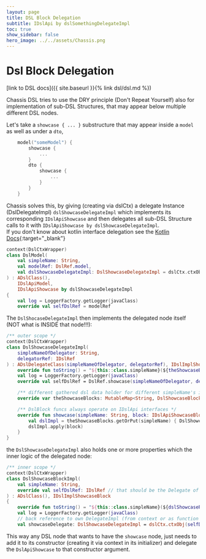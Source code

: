 ```yaml
---
layout: page
title: DSL Block Delegation
subtitle: IDslApi by dslSomethingDelegateImpl
toc: true
show_sidebar: false
hero_image: ../../assets/Chassis.png
---
```

# Dsl Block Delegation

[link to DSL docs]({{ site.baseurl }}{% link dsl/dsl.md %})

Chassis DSL tries to use the DRY principle (Don't Repeat Yourself) also for implementation of sub-DSL Structures,
that may appear below multiple different DSL nodes.

Let's take a `showcase { ... }` substructure that may appear inside a `model` as well as under a `dto`, 

```kotlin
    model("someModel") {
        showcase {
            ...
        }
        dto {
            showcase {
                ...
            }
        }
    }
```
Chassis solves this, by giving (creating via dslCtx) a delegate Instance (DslDelegateImpl) `dslShowcaseDelegateImpl`
which implements its corresponding `IDslApiShowcase` and then delegates all sub-DSL Structure calls to it with `IDslApiShowcase by dslShowcaseDelegateImpl`.
<br/>If you don't know about kotlin interface delegation see the [Kotlin Docs](https://kotlinlang.org/docs/delegation.html){:target="_blank"}

```kotlin
context(DslCtxWrapper)
class DslModel(
    val simpleName: String,
    val modelRef: DslRef.model,
    val dslShowcaseDelegateImpl: DslShowcaseDelegateImpl = dslCtx.ctxObjOrCreate(DslRef.showcase(simpleName, modelRef)),
) : ADslClass(),
    IDslApiModel,
    IDslApiShowcase by dslShowcaseDelegateImpl
{
    val log = LoggerFactory.getLogger(javaClass)
    override val selfDslRef = modelRef
```

The `DslShocaseDelegateImpl` then implements the delegated node itself (NOT what is INSIDE that node!!!):

```kotlin
/** outer scope */
context(DslCtxWrapper)
class DslShowcaseDelegateImpl(
    simpleNameOfDelegator: String,
    delegatorRef: IDslRef
) : ADslDelegateClass(simpleNameOfDelegator, delegatorRef), IDslImplShowcaseDelegate {
    override fun toString() = "${this::class.simpleName}(${theShowcaseBlocks.size})"
    val log = LoggerFactory.getLogger(javaClass)
    override val selfDslRef = DslRef.showcase(simpleNameOfDelegator, delegatorRef)

    /** different gathered dsl data holder for different simpleName's inside the BlockImpl's */
    override var theShowcaseBlocks: MutableMap<String, DslShowcaseBlockImpl> = mutableMapOf()

    /** DslBlock funcs always operate on IDslApi interfaces */
    override fun showcase(simpleName: String, block: IDslApiShowcaseBlock.() -> Unit) {
        val dslImpl = theShowcaseBlocks.getOrPut(simpleName) { DslShowcaseBlockImpl(simpleName, selfDslRef) }
        dslImpl.apply(block)
    }
}
```

the `DslShowcaseDelegateImpl` also holds one or more properties which the inner logic of the delegated node:

```kotlin
/** inner scope */
context(DslCtxWrapper)
class DslShowcaseBlockImpl(
    val simpleName: String,
    override val selfDslRef: IDslRef // that should be the Delegate of this and NOT the parentRef in the Dsl
) : ADslClass(), IDslImplShowcaseBlock
{
    override fun toString() = "${this::class.simpleName}(${dslShowcasePropsData})"
    val log = LoggerFactory.getLogger(javaClass)
    // back reference to own DelegateImpl (from context or as function parameter)
    val showcaseDelegate: DslShowcaseDelegateImpl = dslCtx.ctxObj(selfDslRef)
```

This way any DSL node that wants to have the `showcase` node, just needs to add it to its constructor (creating it via context in its initializer)
and delegate the `DslApiShowcase` to that constructor argument.
